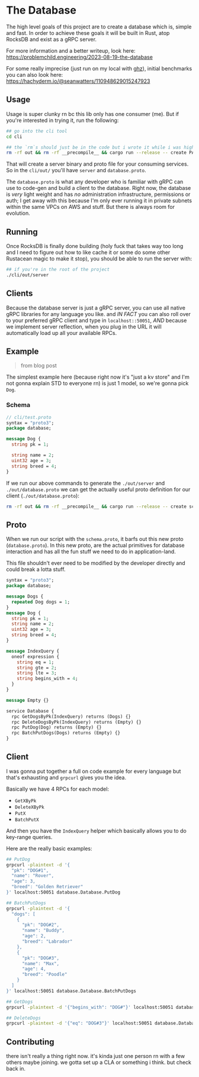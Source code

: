 # The Database

The high level goals of this project are to create a database which is, simple and fast. In order to achieve these goals 
it will be built in Rust, atop RocksDB and exist as a gRPC server.

For more information and a better writeup, look here: https://problemchild.engineering/2023-08-19-the-database

For some really imprecise (just run on my local with [ghz](https://ghz.sh)), initial benchmarks you can also look here: https://hachyderm.io/@seanwatters/110948629015247923 

## Usage

Usage is super clunky rn bc this lib only has one consumer (me). But if you're interested in trying it,
run the following:

```bash
## go into the cli tool
cd cli

## the `rm`s should just be in the code but i wrote it while i was high and haven't gone back to change
rm -rf out && rm -rf __precompile__ && cargo run --release -- create PATH_TO_YOUR_SCHEMA # cli/test.proto is what i use
```

That will create a server binary and proto file for your consuming services. So in the `cli/out/` you'll have `server` and `database.proto`.

The `database.proto` is what any developer who is familiar with gRPC can use to code-gen and build a client to the database. Right now, the database
is _very_ light weight and has _no_ administration infrastructure, permissions or auth; I get away with this because I'm only ever running it in private
subnets within the same VPCs on AWS and stuff. But there is always room for evolution. 

## Running

Once RocksDB is finally done building (holy fuck that takes way too long and I need to figure out how to like cache it or some do some 
other Rustacean magic to make it stop), you should be able to run the server with:

```bash
## if you're in the root of the project
./cli/out/server
```

## Clients

Because the database server is just a gRPC server, you can use all native gRPC libraries for any language you like.
and _IN FACT_ you can also roll over to your preferred gRPC client and type in `localhost::50051`, _AND_ because we implement
server reflection, when you plug in the URL it will automatically load up all your available RPCs.

## Example

> from blog post

The simplest example here (because right now it's "just a kv store" and I'm not gonna explain STD to everyone rn) is just 1 model,
so we're gonna pick `Dog`.

### Schema

```proto
// cli/test.proto
syntax = "proto3";
package database;

message Dog {
  string pk = 1;

  string name = 2;
  uint32 age = 3;
  string breed = 4;
}
```

If we run our above commands to generate the `./out/server` and `./out/database.proto` we can get the actually useful proto definition for our client (`./out/database.proto`):


```bash
rm -rf out && rm -rf __precompile__ && cargo run --release -- create schema.proto
```

## Proto

When we run our script with the `schema.proto`, it barfs out this new proto (`database.proto`). In this new proto, are the actual primitives for database
interaction and has all the fun stuff we need to do in application-land. 

This file shouldn't ever need to be modified by the developer directly and could break a lotta stuff. 

```proto
syntax = "proto3";
package database;

message Dogs { 
  repeated Dog dogs = 1; 
}
message Dog {
  string pk = 1;
  string name = 2;
  uint32 age = 3;
  string breed = 4;
}

message IndexQuery {
  oneof expression {
    string eq = 1;
    string gte = 2;
    string lte = 3;
    string begins_with = 4;
  }
}

message Empty {}

service Database {
  rpc GetDogsByPk(IndexQuery) returns (Dogs) {}
  rpc DeleteDogsByPk(IndexQuery) returns (Empty) {}
  rpc PutDog(Dog) returns (Empty) {}
  rpc BatchPutDogs(Dogs) returns (Empty) {}
}
```

## Client

I was gonna put together a full on code example for every language but that's exhausting and `grpcurl` gives you the idea.

Basically we have 4 RPCs for each model:

- `GetXByPk`
- `DeleteXByPk`
- `PutX`
- `BatchPutX`

And then you have the `IndexQuery` helper which basically allows you to do key-range queries. 

Here are the really basic examples:

```bash
## PutDog
grpcurl -plaintext -d '{
  "pk": "DOG#1",
  "name": "Rover",
  "age": 3,
  "breed": "Golden Retriever"
}' localhost:50051 database.Database.PutDog

## BatchPutDogs
grpcurl -plaintext -d '{
  "dogs": [
    {
      "pk": "DOG#2",
      "name": "Buddy",
      "age": 2,
      "breed": "Labrador"
    },
    {
      "pk": "DOG#3",
      "name": "Max",
      "age": 4,
      "breed": "Poodle"
    }
  ]
}' localhost:50051 database.Database.BatchPutDogs

## GetDogs
grpcurl -plaintext -d '{"begins_with": "DOG#"}' localhost:50051 database.Database.GetDogsByPk

## DeleteDogs
grpcurl -plaintext -d '{"eq": "DOG#3"}' localhost:50051 database.Database.DeleteDogsByPk
```

## Contributing

there isn't really a thing right now. it's kinda just one person rn with a few others maybe joining. we gotta set up a CLA or something i think. but check back in.
